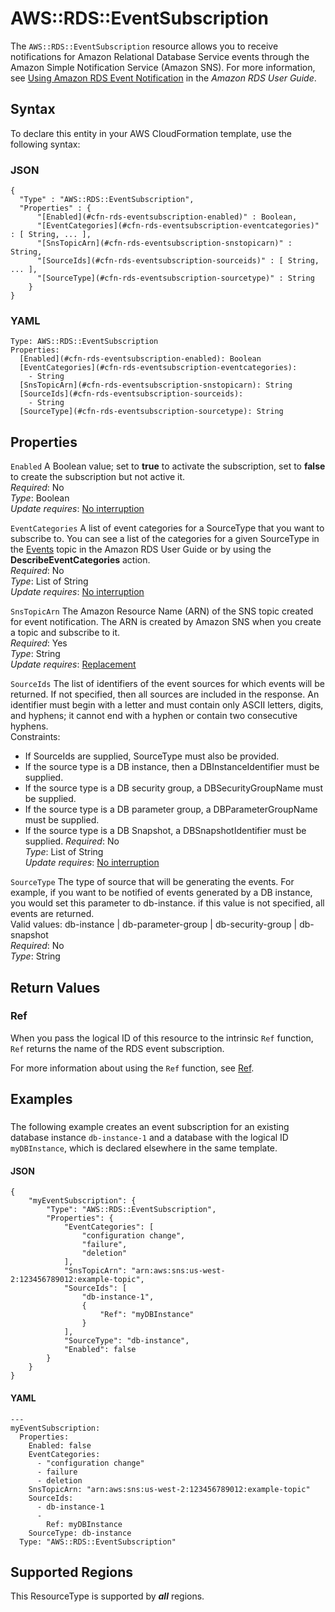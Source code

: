 # AWS::RDS::EventSubscription<a name="aws-resource-rds-eventsubscription"></a>

The `AWS::RDS::EventSubscription` resource allows you to receive notifications for Amazon Relational Database Service events through the Amazon Simple Notification Service \(Amazon SNS\)\. For more information, see [Using Amazon RDS Event Notification](https://docs.aws.amazon.com/AmazonRDS/latest/UserGuide/USER_Events.html) in the *Amazon RDS User Guide*\. 

## Syntax<a name="aws-resource-rds-eventsubscription-syntax"></a>

To declare this entity in your AWS CloudFormation template, use the following syntax:

### JSON<a name="aws-resource-rds-eventsubscription-syntax.json"></a>

```
{
  "Type" : "AWS::RDS::EventSubscription",
  "Properties" : {
      "[Enabled](#cfn-rds-eventsubscription-enabled)" : Boolean,
      "[EventCategories](#cfn-rds-eventsubscription-eventcategories)" : [ String, ... ],
      "[SnsTopicArn](#cfn-rds-eventsubscription-snstopicarn)" : String,
      "[SourceIds](#cfn-rds-eventsubscription-sourceids)" : [ String, ... ],
      "[SourceType](#cfn-rds-eventsubscription-sourcetype)" : String
    }
}
```

### YAML<a name="aws-resource-rds-eventsubscription-syntax.yaml"></a>

```
Type: AWS::RDS::EventSubscription
Properties: 
  [Enabled](#cfn-rds-eventsubscription-enabled): Boolean
  [EventCategories](#cfn-rds-eventsubscription-eventcategories): 
    - String
  [SnsTopicArn](#cfn-rds-eventsubscription-snstopicarn): String
  [SourceIds](#cfn-rds-eventsubscription-sourceids): 
    - String
  [SourceType](#cfn-rds-eventsubscription-sourcetype): String
```

## Properties<a name="aws-resource-rds-eventsubscription-properties"></a>

`Enabled`  <a name="cfn-rds-eventsubscription-enabled"></a>
 A Boolean value; set to **true** to activate the subscription, set to **false** to create the subscription but not active it\.   
*Required*: No  
*Type*: Boolean  
*Update requires*: [No interruption](https://docs.aws.amazon.com/AWSCloudFormation/latest/UserGuide/using-cfn-updating-stacks-update-behaviors.html#update-no-interrupt)

`EventCategories`  <a name="cfn-rds-eventsubscription-eventcategories"></a>
 A list of event categories for a SourceType that you want to subscribe to\. You can see a list of the categories for a given SourceType in the [Events](https://docs.aws.amazon.com/AmazonRDS/latest/UserGuide/USER_Events.html) topic in the Amazon RDS User Guide or by using the **DescribeEventCategories** action\.   
*Required*: No  
*Type*: List of String  
*Update requires*: [No interruption](https://docs.aws.amazon.com/AWSCloudFormation/latest/UserGuide/using-cfn-updating-stacks-update-behaviors.html#update-no-interrupt)

`SnsTopicArn`  <a name="cfn-rds-eventsubscription-snstopicarn"></a>
The Amazon Resource Name \(ARN\) of the SNS topic created for event notification\. The ARN is created by Amazon SNS when you create a topic and subscribe to it\.  
*Required*: Yes  
*Type*: String  
*Update requires*: [Replacement](https://docs.aws.amazon.com/AWSCloudFormation/latest/UserGuide/using-cfn-updating-stacks-update-behaviors.html#update-replacement)

`SourceIds`  <a name="cfn-rds-eventsubscription-sourceids"></a>
The list of identifiers of the event sources for which events will be returned\. If not specified, then all sources are included in the response\. An identifier must begin with a letter and must contain only ASCII letters, digits, and hyphens; it cannot end with a hyphen or contain two consecutive hyphens\.  
Constraints:  
+ If SourceIds are supplied, SourceType must also be provided\.
+ If the source type is a DB instance, then a DBInstanceIdentifier must be supplied\.
+ If the source type is a DB security group, a DBSecurityGroupName must be supplied\.
+ If the source type is a DB parameter group, a DBParameterGroupName must be supplied\.
+ If the source type is a DB Snapshot, a DBSnapshotIdentifier must be supplied\.
*Required*: No  
*Type*: List of String  
*Update requires*: [No interruption](https://docs.aws.amazon.com/AWSCloudFormation/latest/UserGuide/using-cfn-updating-stacks-update-behaviors.html#update-no-interrupt)

`SourceType`  <a name="cfn-rds-eventsubscription-sourcetype"></a>
The type of source that will be generating the events\. For example, if you want to be notified of events generated by a DB instance, you would set this parameter to db\-instance\. if this value is not specified, all events are returned\.  
Valid values: db\-instance \| db\-parameter\-group \| db\-security\-group \| db\-snapshot  
*Required*: No  
*Type*: String

## Return Values<a name="aws-resource-rds-eventsubscription-return-values"></a>

### Ref<a name="aws-resource-rds-eventsubscription-return-values-ref"></a>

 When you pass the logical ID of this resource to the intrinsic `Ref` function, `Ref` returns the name of the RDS event subscription\.

For more information about using the `Ref` function, see [Ref](https://docs.aws.amazon.com/AWSCloudFormation/latest/UserGuide/intrinsic-function-reference-ref.html)\.

## Examples<a name="aws-resource-rds-eventsubscription--examples"></a>

### <a name="aws-resource-rds-eventsubscription--examples--"></a>

The following example creates an event subscription for an existing database instance `db-instance-1` and a database with the logical ID `myDBInstance`, which is declared elsewhere in the same template\. 

#### JSON<a name="aws-resource-rds-eventsubscription--examples----json"></a>

```
{
    "myEventSubscription": {
        "Type": "AWS::RDS::EventSubscription",
        "Properties": {
            "EventCategories": [
                "configuration change",
                "failure",
                "deletion"
            ],
            "SnsTopicArn": "arn:aws:sns:us-west-2:123456789012:example-topic",
            "SourceIds": [
                "db-instance-1",
                {
                    "Ref": "myDBInstance"
                }
            ],
            "SourceType": "db-instance",
            "Enabled": false
        }
    }
}
```

#### YAML<a name="aws-resource-rds-eventsubscription--examples----yaml"></a>

```
--- 
myEventSubscription: 
  Properties: 
    Enabled: false
    EventCategories: 
      - "configuration change"
      - failure
      - deletion
    SnsTopicArn: "arn:aws:sns:us-west-2:123456789012:example-topic"
    SourceIds: 
      - db-instance-1
      - 
        Ref: myDBInstance
    SourceType: db-instance
  Type: "AWS::RDS::EventSubscription"
```

## Supported Regions

This ResourceType is supported by ***all*** regions.